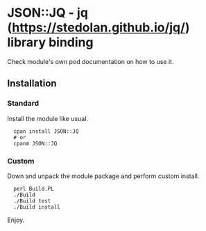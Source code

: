 # JSON::JQ - jq (https://stedolan.github.io/jq/) library binding

Check module's own pod documentation on how to use it.

## Installation

### Standard

Install the module like usual.

   ```shell
     cpan install JSON::JQ
     # or
     cpanm JSON::JQ
   ```

### Custom

Down and unpack the module package and perform custom install.

   ```shell
     perl Build.PL
     ./Build
     ./Build test
     ./Build install
   ```

Enjoy.
